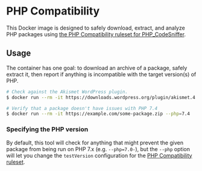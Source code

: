# PHP Compatibility

This Docker image is designed to safely download, extract, and analyze PHP packages using [the PHP Compatibility ruleset for PHP_CodeSniffer](https://github.com/PHPCompatibility/PHPCompatibility).

## Usage

The container has one goal: to download an archive of a package, safely extract it, then report if anything is incompatible with the target version(s) of PHP.

```sh
# Check against the Akismet WordPress plugin.
$ docker run --rm -it https://downloads.wordpress.org/plugin/akismet.4.1.3.zip

# Verify that a package doesn't have issues with PHP 7.4
$ docker run --rm -it https://example.com/some-package.zip --php=7.4
```

### Specifying the PHP version

By default, this tool will check for anything that might prevent the given package from being run on PHP 7.x (e.g. `--php=7.0-`), but the `--php` option will let you change the `testVersion` configuration for the [PHP Compatibility ruleset](https://github.com/PHPCompatibility/PHPCompatibility#sniffing-your-code-for-compatibility-with-specific-php-versions).
